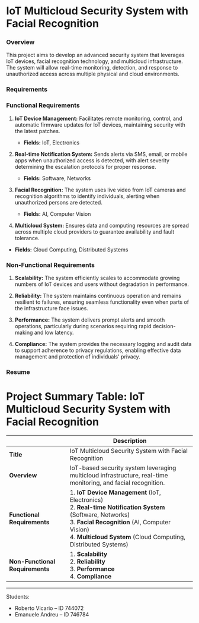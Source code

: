 # IoT Multicloud Security System with Facial Recognition

### Overview

This project aims to develop an advanced security system that leverages IoT devices, facial recognition technology, and multicloud infrastructure. The system will allow real-time monitoring, detection, and response to unauthorized access across multiple physical and cloud environments.

### Requirements

### Functional Requirements

1. **IoT Device Management:** Facilitates remote monitoring, control, and automatic firmware updates for IoT devices, maintaining security with the latest patches.

   - **Fields:** IoT, Electronics

2. **Real-time Notification System:** Sends alerts via SMS, email, or mobile apps when unauthorized access is detected, with alert severity determining the escalation protocols for proper response.

   - **Fields:** Software, Networks

3. **Facial Recognition:** The system uses live video from IoT cameras and recognition algorithms to identify individuals, alerting when unauthorized persons are detected.
   
   - **Fields:** AI, Computer Vision

4.  **Multicloud System:** Ensures data and computing resources are spread across multiple cloud providers to guarantee availability and fault tolerance.

   - **Fields:** Cloud Computing, Distributed Systems


### Non-Functional Requirements

1. **Scalability:** The system efficiently scales to accommodate growing numbers of IoT devices and users without degradation in performance.

2. **Reliability:** The system maintains continuous operation and remains resilient to failures, ensuring seamless functionality even when parts of the infrastructure face issues.

3. **Performance:** The system delivers prompt alerts and smooth operations, particularly during scenarios requiring rapid decision-making and low latency.

4. **Compliance:** The system provides the necessary logging and audit data to support adherence to privacy regulations, enabling effective data management and protection of individuals' privacy.

### Resume

# Project Summary Table: IoT Multicloud Security System with Facial Recognition

|  | **Description** |
|-------------|-------------|
| **Title** | IoT Multicloud Security System with Facial Recognition |
| **Overview** | IoT-based security system leveraging multicloud infrastructure, real-time monitoring, and facial recognition. |
| **Functional Requirements** | 1. **IoT Device Management** (IoT, Electronics) <br> 2. **Real-time Notification System** (Software, Networks) <br> 3. **Facial Recognition** (AI, Computer Vision) <br> 4. **Multicloud System** (Cloud Computing, Distributed Systems) |
| **Non-Functional Requirements** | 1. **Scalability** <br> 2. **Reliability** <br> 3. **Performance** <br> 4. **Compliance** |

---

Students:

- Roberto Vicario – ID 744072 
- Emanuele Andreu – ID 746784